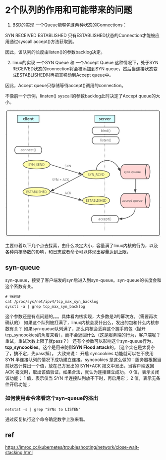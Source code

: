 # 2个队列的作用和可能带来的问题
1. BSD的实现
一个Queue能够包含两种状态的Connections：

SYN RECEIVED
ESTABLISHED
只有ESTABLISHED状态的Connection才能被应用通过syscall accept()方法获取到。

因此，该队列的长度由listen()的参数backlog决定。

2. linux的实现
一个SYN Queue 和 一个Accept Queue
这种情况下，处于SYN RECEIVED状态的connection将会被添加到SYN queue，然后当连接状态变成ESTABLISHED时再把其移动到Accept queue中。

因此，Accept queue只存储等待accept()调用的connection。

不像前一个示例，linsten() syscall的参数backlog此时决定了Accept queue的大小。

![](./pictures/tcp-queue.png)

主要带着以下几个点去探索，由什么决定大小，容量满了linux内核的行为，以及各种内核参数的影响，和日志或者命令可以体现出容量达到上限，

## syn-queue
syn-queue，接受了客户端发的syn后进入到syn-queue。syn-queue的长度会和这个系数有关。
```shell
# 待验证
cat /proc/sys/net/ipv4/tcp_max_syn_backlog 
sysctl -a | grep tcp_max_syn_backlog
```
这个参数还是有点问题的。。。具体看内核实现，大多数是2的幂次方。（需要再次确认的）
如果这个队列被打满了，linux内核会发什出么，发出的包和什么内核参数有关？
如果syn-queue队列满了，那么内核会丢弃这个握手的包（抛开tcp_syncookies的角度来看），而不会返回什么（这是服务端的行为，客户端呢？重试，重试次数上限了就pass？）
还有个参数可以影响这个syn-queue行为，**tcp_syncookies**。这个是用来防御**SYN Flood attack**的。（这个实在是太复杂了，搞不定，先pass掉）。
大致来说：
开启 syncookies 功能就可以在不使用 SYN 半连接队列的情况下成功建立连接。syncookies 是这么做的：服务器根据当前状态计算出一个值，放在己方发出的 SYN+ACK 报文中发出，当客户端返回 ACK 报文时，取出该值验证，如果合法，就认为连接建立成功。
0 值，表示关闭该功能；
1 值，表示仅当 SYN 半连接队列放不下时，再启用它；
2 值，表示无条件开启功能；

### 如何使用命令来看这个syn-queue的溢出
```shell
netstat -s | grep "SYNs to LISTEN"
```
通过反复执行这个命令确定数字上涨来看。









## ref
https://imroc.cc/kubernetes/troubleshooting/network/close-wait-stacking.html